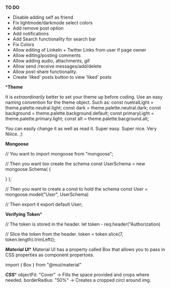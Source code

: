 ****TO DO****

- Disable adding self as friend
- Fix lightmode/darkmode select colors
- Add remove post option
- Add notifications
- Add Search functionality for search bar
- Fix Colors
- Allow editing of LinkeIn + Twitter Links from user if page owner
- Allow editing/posting comments
- Allow adding audio, attachments, gif
- Allow send /receive messages/add/delete
- Allow post-share functionality.
- Create 'liked' posts button to view 'liked' posts





*****Theme****

It is *extraordinarily* better to set your theme up before coding.
Use an easy naming convention for the theme object.
Such as:
    const nuetralLight = theme.palette.neutral.light;
    const dark = theme.palette.neutral.dark;
    const background = theme.palette.background.default;
    const primaryLight = theme.palette.primary.light;
    const alt = theme.palette.bacground.alt;

You can easily change it as well as read it.
Super easy. Super nice. Very Niiice. ;)

******Mongoose******

// You want to import 
mongoose from "mongoose";

// Then you want too create the schema
const UserSchema = new mongoose.Schema( {

} );

// Then you want to create a const to hold the schema
const User = mongoose.model("User", UserSchema)


// Then export it
export default User;


******Verifying Token*******

// The token is stored in the header.
let token - req.header("Authorization)

// Slice the token from the header.
token = token.slice(7, token.length).trimLeft();



*****Material UI******
Material UI has a property called Box that allows you to pass in CSS properties
as component propertoes.

import { Box } from "@mui/material"


*****CSS******
objectFit: "Cover" -> Fills the space provided and crops where needed.
borderRadius: "50%" -> Creates a cropped circl around img.
